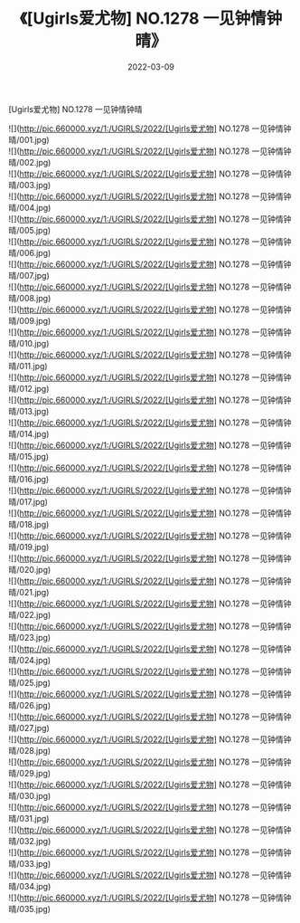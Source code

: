 ﻿---
layout: post
title:  《[Ugirls爱尤物] NO.1278 一见钟情钟晴》
date:   2022-03-09
img: http://pic.660000.xyz/1:/UGIRLS/2022/[Ugirls爱尤物] NO.1278 一见钟情钟晴/000.jpg
categories: [美女, 清纯, 唯美]
---

[Ugirls爱尤物] NO.1278 一见钟情钟晴

 ![](http://pic.660000.xyz/1:/UGIRLS/2022/[Ugirls爱尤物] NO.1278 一见钟情钟晴/001.jpg) <br>![](http://pic.660000.xyz/1:/UGIRLS/2022/[Ugirls爱尤物] NO.1278 一见钟情钟晴/002.jpg) <br>![](http://pic.660000.xyz/1:/UGIRLS/2022/[Ugirls爱尤物] NO.1278 一见钟情钟晴/003.jpg) <br>![](http://pic.660000.xyz/1:/UGIRLS/2022/[Ugirls爱尤物] NO.1278 一见钟情钟晴/004.jpg) <br>![](http://pic.660000.xyz/1:/UGIRLS/2022/[Ugirls爱尤物] NO.1278 一见钟情钟晴/005.jpg) <br>![](http://pic.660000.xyz/1:/UGIRLS/2022/[Ugirls爱尤物] NO.1278 一见钟情钟晴/006.jpg) <br>![](http://pic.660000.xyz/1:/UGIRLS/2022/[Ugirls爱尤物] NO.1278 一见钟情钟晴/007.jpg) <br>![](http://pic.660000.xyz/1:/UGIRLS/2022/[Ugirls爱尤物] NO.1278 一见钟情钟晴/008.jpg) <br>![](http://pic.660000.xyz/1:/UGIRLS/2022/[Ugirls爱尤物] NO.1278 一见钟情钟晴/009.jpg) <br>![](http://pic.660000.xyz/1:/UGIRLS/2022/[Ugirls爱尤物] NO.1278 一见钟情钟晴/010.jpg) <br>![](http://pic.660000.xyz/1:/UGIRLS/2022/[Ugirls爱尤物] NO.1278 一见钟情钟晴/011.jpg) <br>![](http://pic.660000.xyz/1:/UGIRLS/2022/[Ugirls爱尤物] NO.1278 一见钟情钟晴/012.jpg) <br>![](http://pic.660000.xyz/1:/UGIRLS/2022/[Ugirls爱尤物] NO.1278 一见钟情钟晴/013.jpg) <br>![](http://pic.660000.xyz/1:/UGIRLS/2022/[Ugirls爱尤物] NO.1278 一见钟情钟晴/014.jpg) <br>![](http://pic.660000.xyz/1:/UGIRLS/2022/[Ugirls爱尤物] NO.1278 一见钟情钟晴/015.jpg) <br>![](http://pic.660000.xyz/1:/UGIRLS/2022/[Ugirls爱尤物] NO.1278 一见钟情钟晴/016.jpg) <br>![](http://pic.660000.xyz/1:/UGIRLS/2022/[Ugirls爱尤物] NO.1278 一见钟情钟晴/017.jpg) <br>![](http://pic.660000.xyz/1:/UGIRLS/2022/[Ugirls爱尤物] NO.1278 一见钟情钟晴/018.jpg) <br>![](http://pic.660000.xyz/1:/UGIRLS/2022/[Ugirls爱尤物] NO.1278 一见钟情钟晴/019.jpg) <br>![](http://pic.660000.xyz/1:/UGIRLS/2022/[Ugirls爱尤物] NO.1278 一见钟情钟晴/020.jpg) <br>![](http://pic.660000.xyz/1:/UGIRLS/2022/[Ugirls爱尤物] NO.1278 一见钟情钟晴/021.jpg) <br>![](http://pic.660000.xyz/1:/UGIRLS/2022/[Ugirls爱尤物] NO.1278 一见钟情钟晴/022.jpg) <br>![](http://pic.660000.xyz/1:/UGIRLS/2022/[Ugirls爱尤物] NO.1278 一见钟情钟晴/023.jpg) <br>![](http://pic.660000.xyz/1:/UGIRLS/2022/[Ugirls爱尤物] NO.1278 一见钟情钟晴/024.jpg) <br>![](http://pic.660000.xyz/1:/UGIRLS/2022/[Ugirls爱尤物] NO.1278 一见钟情钟晴/025.jpg) <br>![](http://pic.660000.xyz/1:/UGIRLS/2022/[Ugirls爱尤物] NO.1278 一见钟情钟晴/026.jpg) <br>![](http://pic.660000.xyz/1:/UGIRLS/2022/[Ugirls爱尤物] NO.1278 一见钟情钟晴/027.jpg) <br>![](http://pic.660000.xyz/1:/UGIRLS/2022/[Ugirls爱尤物] NO.1278 一见钟情钟晴/028.jpg) <br>![](http://pic.660000.xyz/1:/UGIRLS/2022/[Ugirls爱尤物] NO.1278 一见钟情钟晴/029.jpg) <br>![](http://pic.660000.xyz/1:/UGIRLS/2022/[Ugirls爱尤物] NO.1278 一见钟情钟晴/030.jpg) <br>![](http://pic.660000.xyz/1:/UGIRLS/2022/[Ugirls爱尤物] NO.1278 一见钟情钟晴/031.jpg) <br>![](http://pic.660000.xyz/1:/UGIRLS/2022/[Ugirls爱尤物] NO.1278 一见钟情钟晴/032.jpg) <br>![](http://pic.660000.xyz/1:/UGIRLS/2022/[Ugirls爱尤物] NO.1278 一见钟情钟晴/033.jpg) <br>![](http://pic.660000.xyz/1:/UGIRLS/2022/[Ugirls爱尤物] NO.1278 一见钟情钟晴/034.jpg) <br>![](http://pic.660000.xyz/1:/UGIRLS/2022/[Ugirls爱尤物] NO.1278 一见钟情钟晴/035.jpg) <br>